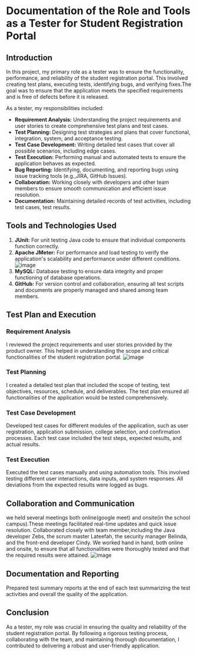 # Documentation of the Role and Tools as a Tester for Student Registration Portal

## Introduction

In this project, my primary role as a tester was to ensure the functionality, performance, and reliability of the student registration portal. This involved creating test plans, executing tests, identifying bugs, and verifying fixes.The goal was to ensure that the application meets the specified requirements and is free of defects before it is released.

As a tester, my responsibilities included:

- **Requirement Analysis:** Understanding the project requirements and user stories to create comprehensive test plans and test cases.
- **Test Planning:** Designing test strategies and plans that cover functional, integration, system, and acceptance testing.
- **Test Case Development:** Writing detailed test cases that cover all possible scenarios, including edge cases.
- **Test Execution:** Performing manual and automated tests to ensure the application behaves as expected.
- **Bug Reporting:** Identifying, documenting, and reporting bugs using issue tracking tools (e.g.,JIRA, GitHub Issues).
- **Collaboration:** Working closely with developers and other team members to ensure smooth communication and efficient issue resolution.
- **Documentation:** Maintaining detailed records of test activities, including test cases, test results.

## Tools and Technologies Used 

1. **JUnit:** For unit testing Java code to ensure that individual components function correctly.
3. **Apache JMeter:** For performance and load testing to verify the application's scalability and performance under different conditions.
   ![image](https://github.com/NGcodeX/spiderdiplome/blob/madian_branch/WhatsApp%20Image%202024-06-14%20at%2014.23.40_f4c7487f.jpg?raw=true)
5. **MySQL:** Database testing to ensure data integrity and proper functioning of database operations.
6. **GitHub:** For version control and collaboration, ensuring all test scripts and documents are properly managed and shared among team members.

## Test Plan and Execution

### Requirement Analysis

I reviewed the project requirements and user stories provided by the product owner. This helped in understanding the scope and critical functionalities of the student registration portal.
![image](https://github.com/NGcodeX/spiderdiplome/blob/madian_branch/WhatsApp%20Image%202024-06-14%20at%2015.28.07_bbfa8357.jpg?raw=true)
   
### Test Planning

I created a detailed test plan that included the scope of testing, test objectives, resources, schedule, and deliverables. The test plan ensured all functionalities of the application would be tested comprehensively.

### Test Case Development

Developed test cases for different modules of the application, such as user registration, application submission, college selection, and confirmation processes. Each test case included the test steps, expected results, and actual results.

### Test Execution

Executed the test cases manually and using automation tools. This involved testing different user interactions, data inputs, and system responses. All deviations from the expected results were logged as bugs.

## Collaboration and Communication
we held several meetings both online(google meet) and onsite(in the school campus).These meetings facilitated real-time updates and quick issue resolution.
Collaborated closely with team member,including the Java developer Zebs, the scrum master Lateefah, the security manager Belinda, and the front-end developer Cindy. We worked hand in hand, both online and onsite, to ensure that all functionalities were thoroughly tested and that the required results were attained.
![image](https://github.com/NGcodeX/spiderdiplome/blob/madian_branch/WhatsApp%20Image%202024-06-14%20at%2015.30.08_153170ea.jpg?raw=true)
## Documentation and Reporting
Prepared test summary reports at the end of each test summarizing the test activities and overall the quality of the application.

## Conclusion

As a tester, my role was crucial in ensuring the quality and reliability of the student registration portal. By following a rigorous testing process, collaborating with the team, and maintaining thorough documentation, I contributed to delivering a robust and user-friendly application.


